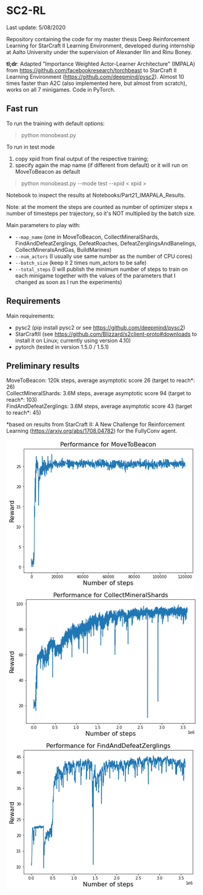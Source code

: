 # SC2-RL

Last update: 5/08/2020

Repository containing the code for my master thesis Deep Reinforcement Learning for StarCraft II Learning Environment, developed during internship at Aalto University under the supervision of Alexander Ilin and Rinu Boney.

**tl;dr**: Adapted "Importance Weighted Actor-Learner Architecture" (IMPALA) from https://github.com/facebookresearch/torchbeast to StarCraft II Learning Environment (https://github.com/deepmind/pysc2). Almost 10 times faster than A2C (also implemented here, but almost from scratch), works on all 7 minigames. Code in PyTorch.

## Fast run

To run the training with default options:
> python monobeast.py 

To run in test mode
1. copy xpid from final output of the respective training; 
2. specify again the map name (if different from default) or it will run on MoveToBeacon as default
> python monobeast.py --mode test --xpid \< xpid \>

Notebook to inspect the results at Notebooks/Part21_IMAPALA_Results.

Note: at the moment the steps are counted as number of optimizer steps x number of timesteps per trajectory, so it's NOT multiplied by the batch size.

Main parameters to play with:
- `--map_name` (one in MoveToBeacon, CollectMineralShards, FindAndDefeatZerglings, DefeatRoaches, DefeatZerglingsAndBanelings, CollectMineralsAndGas, BuildMarines)
- `--num_actors` (I usually use same number as the number of CPU cores)
- `--batch_size` (keep it 2 times num_actors to be safe)
- `--total_steps` (I will publish the minimum number of steps to train on each minigame together with the values of the parameters that I changed as soon as I run the experiments)

## Requirements
Main requirements:
- pysc2 (pip install pysc2 or see https://github.com/deepmind/pysc2)
- StarCraftII (see https://github.com/Blizzard/s2client-proto#downloads to install it on Linux; currently using version 4.10)
- pytorch (tested in version 1.5.0 / 1.5.1)

## Preliminary results

MoveToBeacon: 120k steps, average asymptotic score 26 (target to reach\*: 26) <br>
CollectMineralShards: 3.6M steps, average asymptotic score 94 (target to reach\*: 103) <br>
FindAndDefeatZerglings: 3.6M steps, average asymptotic score 43 (target to reach\*: 45) <br>

\*based on results from StarCraft II: A New Challenge for Reinforcement Learning (https://arxiv.org/abs/1708.04782) for the FullyConv agent.

<img src='Supplementary material/MTB.png'>
<img src='Supplementary material/CMS.png'>
<img src='Supplementary material/FADZ.png'>
